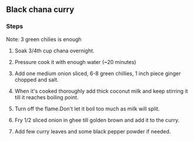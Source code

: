 ## Black chana curry


### Steps

Note: 3 green chilies is enough

1. Soak 3/4th cup chana overnight.

2. Pressure cook it with enough water (~20 minutes)

3. Add one medium onion sliced, 6-8 green chillies, 1 inch piece ginger chopped and salt.

4. When it's cooked thoroughly add thick coconut milk and keep stirring it till it reaches boiling point.

5. Turn off the flame.Don't let it boil too much as milk will split.

6. Fry 1/2 sliced onion in ghee till golden brown and add it to the curry.

7. Add few curry leaves and some black pepper powder if needed.

